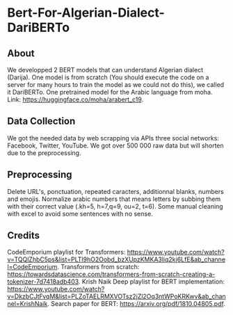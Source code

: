 # Bert-For-Algerian-Dialect-DariBERTo

## About
We developped 2 BERT models that can understand Algerian dialect (Darija).
One model is from scratch (You should execute the code on a server for many hours to train the model as we could not do this), we called it DariBERTo.
One pretrained model for the Arabic language from moha. Link: https://huggingface.co/moha/arabert_c19.

## Data Collection
We got the needed data by web scrapping via APIs three social networks: Facebook, Twitter, YouTube. We got over 500 000  raw data but will shorten due to the preprocessing.

## Preprocessing
Delete URL's, ponctuation, repeated caracters, additionnal blanks, numbers and emojis.
Normalize arabic numbers that means letters by subbing them with their correct value (.kh=5, h=7,q=9, ou=2, t=6).
Some manual cleaning with excel to avoid some sentences with no sense.

## Credits
CodeEmporium playlist for Transformers: https://www.youtube.com/watch?v=TQQlZhbC5ps&list=PLTl9hO2Oobd_bzXUpzKMKA3liq2kj6LfE&ab_channel=CodeEmporium.
Transformers from scratch: https://towardsdatascience.com/transformers-from-scratch-creating-a-tokenizer-7d7418adb403.
Krish Naik Deep playlist for BERT implementation: https://www.youtube.com/watch?v=DkzbCJtFvqM&list=PLZoTAELRMXVOTsz2jZl2Oq3ntWPoKRKwv&ab_channel=KrishNaik.
Search paper for BERT: https://arxiv.org/pdf/1810.04805.pdf.
